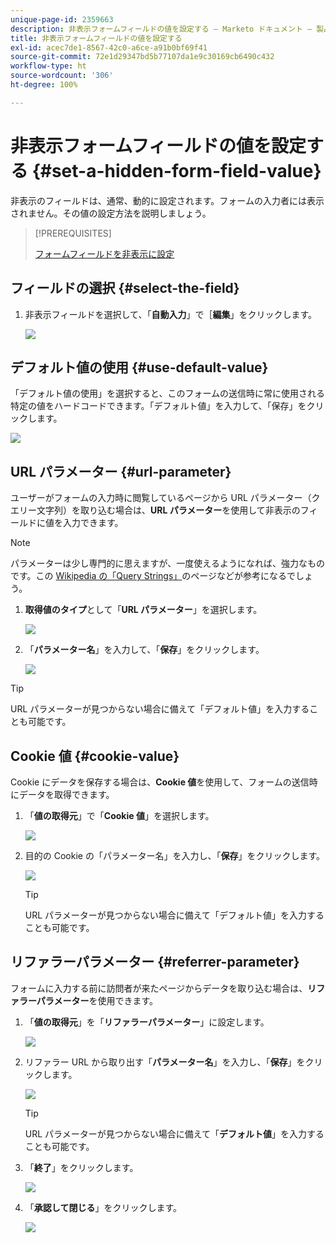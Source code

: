 ```yaml
---
unique-page-id: 2359663
description: 非表示フォームフィールドの値を設定する — Marketo ドキュメント — 製品ドキュメント
title: 非表示フォームフィールドの値を設定する
exl-id: acec7de1-8567-42c0-a6ce-a91b0bf69f41
source-git-commit: 72e1d29347bd5b77107da1e9c30169cb6490c432
workflow-type: ht
source-wordcount: '306'
ht-degree: 100%

---
```


# 非表示フォームフィールドの値を設定する {#set-a-hidden-form-field-value}

非表示のフィールドは、通常、動的に設定されます。フォームの入力者には表示されません。その値の設定方法を説明しましょう。

>[!PREREQUISITES]
>
>[フォームフィールドを非表示に設定](/help/marketo/product-docs/demand-generation/forms/form-fields/set-a-form-field-as-hidden.md)

## フィールドの選択 {#select-the-field}

1. 非表示フィールドを選択して、「**自動入力**」で［**編集**」をクリックします。

   ![](assets/autofill.png)

## デフォルト値の使用 {#use-default-value}

「デフォルト値の使用」を選択すると、このフォームの送信時に常に使用される特定の値をハードコードできます。「デフォルト値」を入力して、「保存」をクリックします。

![](assets/image2014-9-15-13-3a5-3a27.png)

## URL パラメーター {#url-parameter}

ユーザーがフォームの入力時に閲覧しているページから URL パラメーター（クエリー文字列）を取り込む場合は、**URL パラメーター**&#x200B;を使用して非表示のフィールドに値を入力できます。

>[!NOTE]
>
>パラメーターは少し専門的に思えますが、一度使えるようになれば、強力なものです。この [Wikipedia の「Query Strings」](https://en.wikipedia.org/wiki/Query_string)のページなどが参考になるでしょう。

1. **取得値のタイプ**&#x200B;として「**URL パラメーター**」を選択します。

   ![](assets/image2014-9-15-13-3a6-3a48.png)

1. 「**パラメーター名**」を入力して、「**保存**」をクリックします。

   ![](assets/image2014-9-15-13-3a7-3a35.png)

>[!TIP]
>
>URL パラメーターが見つからない場合に備えて「デフォルト値」を入力することも可能です。

## Cookie 値 {#cookie-value}

Cookie にデータを保存する場合は、**Cookie 値**&#x200B;を使用して、フォームの送信時にデータを取得できます。

1. 「**値の取得元**」で「**Cookie 値**」を選択します。

   ![](assets/image2014-9-15-13-3a8-3a21.png)

1. 目的の Cookie の「パラメーター名」を入力し、「**保存**」をクリックします。

   ![](assets/image2014-9-15-13-3a8-3a43.png)

   >[!TIP]
   >
   >URL パラメーターが見つからない場合に備えて「デフォルト値」を入力することも可能です。

## リファラーパラメーター {#referrer-parameter}

フォームに入力する前に訪問者が来たページからデータを取り込む場合は、**リファラーパラメーター**&#x200B;を使用できます。

1. 「**値の取得元**」を「**リファラーパラメーター**」に設定します。

   ![](assets/image2014-9-15-13-3a9-3a31.png)

1. リファラー URL から取り出す「**パラメーター名**」を入力し、「**保存**」をクリックします。

   ![](assets/image2014-9-15-13-3a9-3a56.png)

   >[!TIP]
   >
   >URL パラメーターが見つからない場合に備えて「**デフォルト値**」を入力することも可能です。

1. 「**終了**」をクリックします。

   ![](assets/image2014-9-15-13-3a10-3a26.png)

1. 「**承認して閉じる**」をクリックします。

   ![](assets/image2014-9-15-13-3a10-3a43.png)
